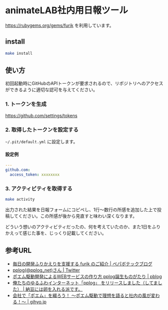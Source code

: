 # animateLAB社内用日報ツール

https://rubygems.org/gems/furik を利用しています。

## install

```sh
make install
```

## 使い方

初回起動時にGitHubのAPIトークンが要求されるので、リポジトリへのアクセスができるように適切な認可を与えてください。

### 1. トークンを生成

https://github.com/settings/tokens

### 2. 取得したトークンを設定する

`~/.pit/default.yml` に設定します。

#### 設定例

```yaml
---
github.com:
  access_token: xxxxxxxx
```

### 3. アクティビティを取得する

```sh
make activity
```

出力された結果を日報フォームにコピペし、1行〜数行の所感を追加した上で投稿してください。この所感が後から見直すと味わい深くなります。

どういう想いのアクティビティだったの、何を考えていたのか、また1日をふりかえって感じた事を、じっくり記載してください。

## 参考URL

- [毎日の開発ふりかえりを支援する furik のご紹介 | ペパボテックブログ](http://tech.pepabo.com/2015/11/19/introduction-to-furik/)
- [pplog(@pplog_net)さん | Twitter ](https://twitter.com/pplog_net)
- [ポエム駆動開発によるWEBサービスの作り方 pplog誕生ものがたり | pblog](http://ppworks.hatenablog.jp/entry/2014/07/13/012855)
- [俺たちのゆるふわインターネット「pplog」 をリリースしました（してました） | 納豆には卵を入れる派です。](http://d.hatena.ne.jp/ken_c_lo/20140131/1391171107)
- [会社で「ポエム」を綴ろう！ ～ポエム駆動で理想を語ると社内の風が変わる！～ | gihyo.jp](http://gihyo.jp/lifestyle/serial/01/poem-driven/)
